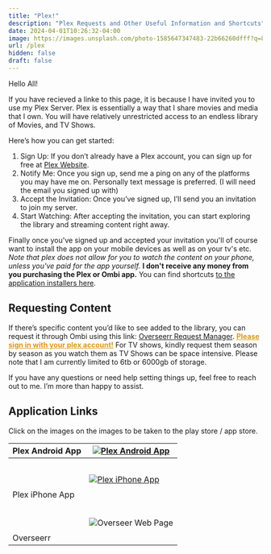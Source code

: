 ```yaml
---
title: "Plex!"
description: "Plex Requests and Other Useful Information and Shortcuts" 
date: 2024-04-01T10:26:32-04:00
image: https://images.unsplash.com/photo-1585647347483-22b66260dfff?q=80&w=2070&auto=format&fit=crop&ixlib=rb-4.0.3&ixid=M3wxMjA3fDB8MHxwaG90by1wYWdlfHx8fGVufDB8fHx8fA%3D%3D
url: /plex
hidden: false
draft: false
---
```


<style>
.link {
  color: #458588;
  background-color: transparent;
  text-decoration: none;
}
</style>

Hello All!

If you have recieved a linke to this page, it is because I have invited you to use my Plex Server. Plex is essentially a way that I share movies and media that I own. You will have relatively unrestricted access to an endless library of Movies, and TV Shows.

Here’s how you can get started:

1. Sign Up: If you don’t already have a Plex account, you can sign up for free at [Plex Website](https://www.plex.tv/).
2. Notify Me: Once you sign up, send me a ping on any of the platforms you may have me on. Personally text message is preferred. (I will need the email you signed up with)
3. Accept the Invitation: Once you’ve signed up, I’ll send you an invitation to join my server.
4. Start Watching: After accepting the invitation, you can start exploring the library and streaming content right away.

Finally once you've signed up and accepted your invitation you'll of course want to install the app on your mobile devices as well as on your tv's etc. *Note that plex does not allow for you to watch the content on your phone, unless you've paid for the app yourself.* **I don't receive any money from you purchasing the Plex or Ombi app.** You can find shortcuts [to the application installers here](#application-links).

## Requesting Content

If there’s specific content you’d like to see added to the library, you can request it through Ombi using this link: [Overseerr Request Manager](https://unorthodoxdev.net/overseerr). <font color="#d79921"><b><u>Please sign in with your plex account!</u></b></font> For TV shows, kindly request them season by season as you watch them as TV Shows can be space intensive. Please note that I am currently limited to 6tb or 6000gb of storage.

If you have any questions or need help setting things up, feel free to reach out to me. I’m more than happy to assist.

## Application Links

Click on the images on the images to be taken to the play store / app store.

| Plex Android App | [![Plex Android App](https://play-lh.googleusercontent.com/slZYN_wnlAZ4BmyTZZakwfwAGm8JE5btL7u7AifhqCtUuxhtVVxQ1mcgpGOYC7MsAaU=w240-h480-rw)](https://play.google.com/store/apps/details?id=com.plexapp.android&hl=en_US) |
| ----- | ----- |
| <br><br><br> Plex iPhone App | [![Plex iPhone App](https://play-lh.googleusercontent.com/slZYN_wnlAZ4BmyTZZakwfwAGm8JE5btL7u7AifhqCtUuxhtVVxQ1mcgpGOYC7MsAaU=w240-h480-rw)](https://apps.apple.com/us/app/plex-watch-live-tv-and-movies/id383457673) |
| <br><br><br> Overseerr | ![Overseer Web Page](https://overseerr.dev/_next/image?url=%2Fos_logo_filled.svg&w=48&q=75) |
